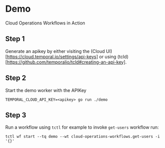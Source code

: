 # Demo
Cloud Operations Workflows in Action

## Step 1
Generate an apikey by either visiting the (Cloud UI)[https://cloud.temporal.io/settings/api-keys] or using (tcld)[https://github.com/temporalio/tcld#creating-an-api-key].

## Step 2
Start the demo worker with the APIKey
```
TEMPORAL_CLOUD_API_KEY=<apikey> go run ./demo
```

## Step 3
Run a workflow using `tctl` for example to invoke `get-users` workflow run:
```
tctl wf start --tq demo --wt cloud-operations-workflows.get-users -i '{}'
```

